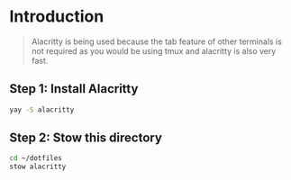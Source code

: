 # Introduction

> Alacritty is being used because the tab feature of other terminals is not required as you would be using tmux and alacritty is also very fast.

## Step 1: Install Alacritty

```bash
yay -S alacritty
```

## Step 2: Stow this directory

```bash
cd ~/dotfiles
stow alacritty
```
